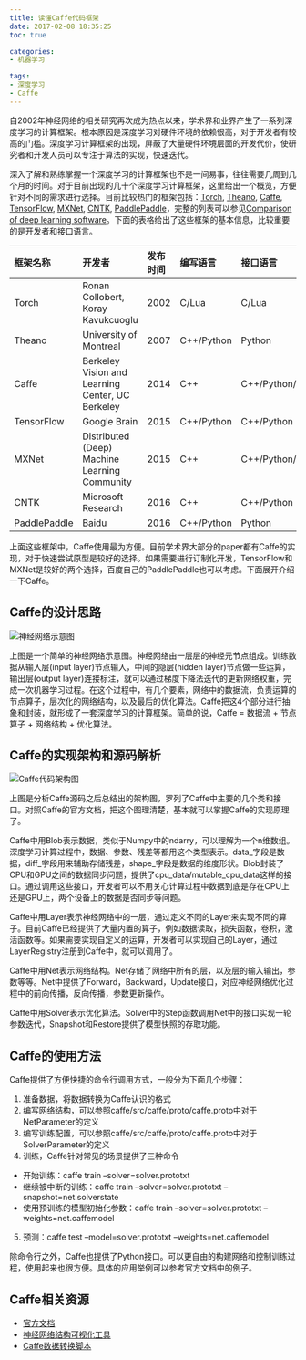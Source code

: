```yaml
---
title: 读懂Caffe代码框架
date: 2017-02-08 18:35:25
toc: true

categories:
- 机器学习

tags:
- 深度学习
- Caffe
---
```


自2002年神经网络的相关研究再次成为热点以来，学术界和业界产生了一系列深度学习的计算框架。根本原因是深度学习对硬件环境的依赖很高，对于开发者有较高的门槛。深度学习计算框架的出现，屏蔽了大量硬件环境层面的开发代价，使研究者和开发人员可以专注于算法的实现，快速迭代。

<!--more-->

深入了解和熟练掌握一个深度学习的计算框架也不是一间易事，往往需要几周到几个月的时间。对于目前出现的几十个深度学习计算框架，这里给出一个概览，方便针对不同的需求进行选择。目前比较热门的框架包括：[Torch](http://torch.ch/), [Theano](http://deeplearning.net/software/theano/), [Caffe](http://caffe.berkeleyvision.org/), [TensorFlow](https://www.tensorflow.org/), [MXNet](http://mxnet.io/), [CNTK](https://www.microsoft.com/en-us/research/product/cognitive-toolkit/), [PaddlePaddle](http://www.paddlepaddle.org/)，完整的列表可以参见[Comparison of deep learning software](https://en.wikipedia.org/wiki/Comparison_of_deep_learning_software)。下面的表格给出了这些框架的基本信息，比较重要的是开发者和接口语言。

 	
| 框架名称 | 开发者 | 发布时间 | 编写语言 | 接口语言 |
| :---     | :---   | :---     | :---     | :---     |
| Torch | Ronan Collobert, Koray Kavukcuoglu | 2002 | C/Lua | C/Lua |
| Theano | University of Montreal | 2007 | C++/Python | Python |
| Caffe | Berkeley Vision and Learning Center, UC Berkeley | 2014 | C++ | C++/Python/Matlab |
| TensorFlow | Google Brain | 2015 | C++/Python | C++/Python |
| MXNet | Distributed (Deep) Machine Learning Community | 2015 | C++ | C++/Python/Matlab |
| CNTK | Microsoft Research | 2016 | C++ | C++/Python |
| PaddlePaddle | Baidu | 2016 | C++/Python | Python |

上面这些框架中，Caffe使用最为方便。目前学术界大部分的paper都有Caffe的实现，对于快速尝试原型是较好的选择。如果需要进行订制化开发，TensorFlow和MXNet是较好的两个选择，百度自己的PaddlePaddle也可以考虑。下面展开介绍一下Caffe。

## Caffe的设计思路

![神经网络示意图](/content/images/2017/2/dnn_demo.png)

上图是一个简单的神经网络示意图。神经网络由一层层的神经元节点组成。训练数据从输入层(input layer)节点输入，中间的隐层(hidden layer)节点做一些运算，输出层(output layer)连接标注，就可以通过梯度下降法迭代的更新网络权重，完成一次机器学习过程。在这个过程中，有几个要素，网络中的数据流，负责运算的节点算子，层次化的网络结构，以及最后的优化算法。Caffe把这4个部分进行抽象和封装，就形成了一套深度学习的计算框架。简单的说，Caffe = 数据流 + 节点算子 + 网络结构 + 优化算法。

## Caffe的实现架构和源码解析

![Caffe代码架构图](/content/images/2017/2/caffe_src_framework.png)

上图是分析Caffe源码之后总结出的架构图，罗列了Caffe中主要的几个类和接口。对照Caffe的官方文档，把这个图理清楚，基本就可以掌握Caffe的实现原理了。

Caffe中用Blob表示数据，类似于Numpy中的ndarry，可以理解为一个n维数组。深度学习计算过程中，数据、参数、残差等都用这个类型表示。data\_字段是数据，diff\_字段用来辅助存储残差，shape\_字段是数据的维度形状。Blob封装了CPU和GPU之间的数据同步问题，提供了cpu\_data/mutable\_cpu\_data这样的接口。通过调用这些接口，开发者可以不用关心计算过程中数据到底是存在CPU上还是GPU上，两个设备上的数据是否同步等问题。

Caffe中用Layer表示神经网络中的一层，通过定义不同的Layer来实现不同的算子。目前Caffe已经提供了大量内置的算子，例如数据读取，损失函数，卷积，激活函数等。如果需要实现自定义的运算，开发者可以实现自己的Layer，通过LayerRegistry注册到Caffe中，就可以调用了。

Caffe中用Net表示网络结构。Net存储了网络中所有的层，以及层的输入输出，参数等等。Net中提供了Forward，Backward，Update接口，对应神经网络优化过程中的前向传播，反向传播，参数更新操作。

Caffe中用Solver表示优化算法。Solver中的Step函数调用Net中的接口实现一轮参数迭代，Snapshot和Restore提供了模型快照的存取功能。

## Caffe的使用方法

Caffe提供了方便快捷的命令行调用方式，一般分为下面几个步骤：

1. 准备数据，将数据转换为Caffe认识的格式
2. 编写网络结构，可以参照caffe/src/caffe/proto/caffe.proto中对于NetParameter的定义
3. 编写训练配置，可以参照caffe/src/caffe/proto/caffe.proto中对于SolverParameter的定义
4. 训练，Caffe针对常见的场景提供了三种命令
  * 开始训练：caffe train –solver=solver.prototxt
  * 继续被中断的训练：caffe train –solver=solver.prototxt –snapshot=net.solverstate
  * 使用预训练的模型初始化参数：caffe train –solver=solver.prototxt –weights=net.caffemodel
5. 预测：caffe test –model=solver.prototxt –weights=net.caffemodel

除命令行之外，Caffe也提供了Python接口。可以更自由的构建网络和控制训练过程，使用起来也很方便。具体的应用举例可以参考官方文档中的例子。

## Caffe相关资源

* [官方文档](http://caffe.berkeleyvision.org/)
* [神经网络结构可视化工具](http://ethereon.github.io/netscope/#/editor)
* [Caffe数据转换脚本](http://deepdish.io/2015/04/28/creating-lmdb-in-python/)
